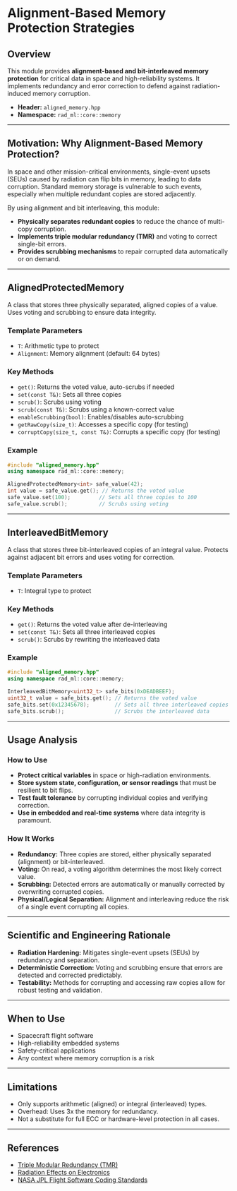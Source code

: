 # Alignment-Based Memory Protection Strategies

## Overview

This module provides **alignment-based and bit-interleaved memory protection** for critical data in space and high-reliability systems. It implements redundancy and error correction to defend against radiation-induced memory corruption.

- **Header:** `aligned_memory.hpp`
- **Namespace:** `rad_ml::core::memory`

---

## Motivation: Why Alignment-Based Memory Protection?

In space and other mission-critical environments, single-event upsets (SEUs) caused by radiation can flip bits in memory, leading to data corruption. Standard memory storage is vulnerable to such events, especially when multiple redundant copies are stored adjacently.

By using alignment and bit interleaving, this module:
- **Physically separates redundant copies** to reduce the chance of multi-copy corruption.
- **Implements triple modular redundancy (TMR)** and voting to correct single-bit errors.
- **Provides scrubbing mechanisms** to repair corrupted data automatically or on demand.

---

## AlignedProtectedMemory

A class that stores three physically separated, aligned copies of a value. Uses voting and scrubbing to ensure data integrity.

### Template Parameters
- `T`: Arithmetic type to protect
- `Alignment`: Memory alignment (default: 64 bytes)

### Key Methods
- `get()`: Returns the voted value, auto-scrubs if needed
- `set(const T&)`: Sets all three copies
- `scrub()`: Scrubs using voting
- `scrub(const T&)`: Scrubs using a known-correct value
- `enableScrubbing(bool)`: Enables/disables auto-scrubbing
- `getRawCopy(size_t)`: Accesses a specific copy (for testing)
- `corruptCopy(size_t, const T&)`: Corrupts a specific copy (for testing)

### Example
```cpp
#include "aligned_memory.hpp"
using namespace rad_ml::core::memory;

AlignedProtectedMemory<int> safe_value(42);
int value = safe_value.get(); // Returns the voted value
safe_value.set(100);         // Sets all three copies to 100
safe_value.scrub();          // Scrubs using voting
```

---

## InterleavedBitMemory

A class that stores three bit-interleaved copies of an integral value. Protects against adjacent bit errors and uses voting for correction.

### Template Parameters
- `T`: Integral type to protect

### Key Methods
- `get()`: Returns the voted value after de-interleaving
- `set(const T&)`: Sets all three interleaved copies
- `scrub()`: Scrubs by rewriting the interleaved data

### Example
```cpp
#include "aligned_memory.hpp"
using namespace rad_ml::core::memory;

InterleavedBitMemory<uint32_t> safe_bits(0xDEADBEEF);
uint32_t value = safe_bits.get(); // Returns the voted value
safe_bits.set(0x12345678);        // Sets all three interleaved copies
safe_bits.scrub();                // Scrubs the interleaved data
```

---

## Usage Analysis

### How to Use
- **Protect critical variables** in space or high-radiation environments.
- **Store system state, configuration, or sensor readings** that must be resilient to bit flips.
- **Test fault tolerance** by corrupting individual copies and verifying correction.
- **Use in embedded and real-time systems** where data integrity is paramount.

### How It Works
- **Redundancy:** Three copies are stored, either physically separated (alignment) or bit-interleaved.
- **Voting:** On read, a voting algorithm determines the most likely correct value.
- **Scrubbing:** Detected errors are automatically or manually corrected by overwriting corrupted copies.
- **Physical/Logical Separation:** Alignment and interleaving reduce the risk of a single event corrupting all copies.

---

## Scientific and Engineering Rationale

- **Radiation Hardening:** Mitigates single-event upsets (SEUs) by redundancy and separation.
- **Deterministic Correction:** Voting and scrubbing ensure that errors are detected and corrected predictably.
- **Testability:** Methods for corrupting and accessing raw copies allow for robust testing and validation.

---

## When to Use
- Spacecraft flight software
- High-reliability embedded systems
- Safety-critical applications
- Any context where memory corruption is a risk

---

## Limitations
- Only supports arithmetic (aligned) or integral (interleaved) types.
- Overhead: Uses 3x the memory for redundancy.
- Not a substitute for full ECC or hardware-level protection in all cases.

---

## References
- [Triple Modular Redundancy (TMR)](https://en.wikipedia.org/wiki/Triple_modular_redundancy)
- [Radiation Effects on Electronics](https://nepp.nasa.gov/)
- [NASA JPL Flight Software Coding Standards](https://flightsoftware.jpl.nasa.gov/)
